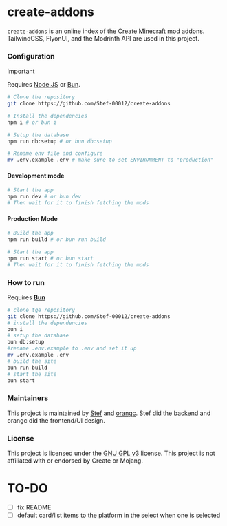 # create-addons
`create-addons` is an online index of the [Create](https://modrinth.com/mod/create) [Minecraft](https://minecraft.net) mod addons. TailwindCSS, FlyonUI, and the Modrinth API are used in this project.

### Configuration
> [!IMPORTANT]
> Requires [Node.JS](https://nodejs.org/en/download) or [Bun](https://bun.sh/).

```sh
# Clone the repository
git clone https://github.com/Stef-00012/create-addons

# Install the dependencies
npm i # or bun i

# Setup the database
npm run db:setup # or bun db:setup

# Rename env file and configure
mv .env.example .env # make sure to set ENVIRONMENT to "production"
```

#### Development mode
```sh
# Start the app
npm run dev # or bun dev
# Then wait for it to finish fetching the mods
```

#### Production Mode
```sh
# Build the app
npm run build # or bun run build

# Start the app
npm run start # or bun start
# Then wait for it to finish fetching the mods
```

### How to run
Requires **[Bun](https://bun.sh)**
```sh
# clone tge repository
git clone https://github.com/Stef-00012/create-addons
# install the dependencies
bun i
# setup the database
bun db:setup
#rename .env.example to .env and set it up
mv .env.example .env
# build the site
bun run build
# start the site
bun start
```

### Maintainers
This project is maintained by [Stef](https://github.com/Stef-00012) and [orangc](https://orangc.net). Stef did the backend and orangc did the frontend/UI design.

### License
This project is licensed under the [GNU GPL v3](./LICENSE) license. This project is not affiliated with or endorsed by Create or Mojang.

# TO-DO
- [ ] fix README
- [ ] default card/list items to the platform in the select when one is selected